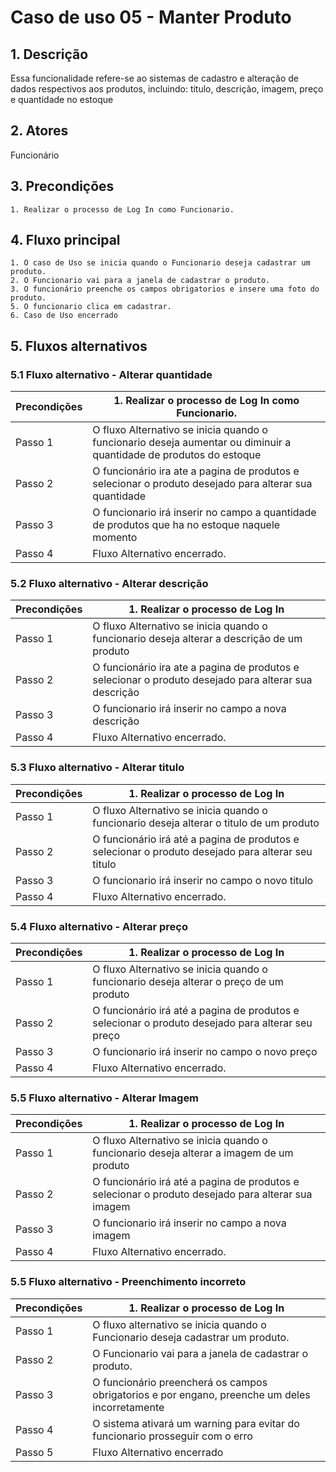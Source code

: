 
# Caso de uso 05 - Manter Produto

## 1. Descrição
Essa funcionalidade refere-se ao sistemas de cadastro e alteração de dados respectivos aos produtos, incluindo: titulo, descrição, imagem, preço e quantidade no estoque

## 2. Atores
Funcionário

## 3. Precondições

	1. Realizar o processo de Log In como Funcionario.
 
## 4. Fluxo principal

    1. O caso de Uso se inicia quando o Funcionario deseja cadastrar um produto.
    2. O Funcionario vai para a janela de cadastrar o produto.
    3. O funcionário preenche os campos obrigatorios e insere uma foto do produto.
    5. O funcionario clica em cadastrar.
    6. Caso de Uso encerrado

## 5. Fluxos alternativos

### 5.1 Fluxo alternativo - Alterar quantidade

| **Precondições**  |1. Realizar o processo de Log In como Funcionario. |
| --- | --- |
|  Passo 1   | O fluxo Alternativo se inicia quando o funcionario deseja aumentar ou diminuir a quantidade de produtos do estoque|
|  Passo 2   | O funcionário ira ate a pagina de produtos e selecionar o produto desejado para alterar sua quantidade |
|  Passo 3   | O funcionario irá inserir no campo a quantidade de produtos que ha no estoque naquele momento|
|  Passo 4   | Fluxo Alternativo encerrado. |

### 5.2 Fluxo alternativo - Alterar descrição

| **Precondições**  |1. Realizar o processo de Log In |
| --- | --- |
|  Passo 1   | O fluxo Alternativo se inicia quando o funcionario deseja alterar a descrição de um produto|
|  Passo 2   | O funcionário ira ate a pagina de produtos e selecionar o produto desejado para alterar sua descrição |
|  Passo 3   | O funcionario irá inserir no campo a nova descrição|
|  Passo 4   | Fluxo Alternativo encerrado. |

### 5.3 Fluxo alternativo - Alterar titulo

| **Precondições**  |1. Realizar o processo de Log In |
| --- | --- |
|  Passo 1   | O fluxo Alternativo se inicia quando o funcionario deseja alterar o titulo de um produto|
|  Passo 2   | O funcionário irá até a pagina de produtos e selecionar o produto desejado para alterar seu titulo |
|  Passo 3   | O funcionario irá inserir no campo o novo titulo|
|  Passo 4   | Fluxo Alternativo encerrado. |


### 5.4 Fluxo alternativo - Alterar preço

| **Precondições**  |1. Realizar o processo de Log In |
| --- | --- |
|  Passo 1   | O fluxo Alternativo se inicia quando o funcionario deseja alterar o preço de um produto|
|  Passo 2   | O funcionário irá até a pagina de produtos e selecionar o produto desejado para alterar seu preço |
|  Passo 3   | O funcionario irá inserir no campo o novo preço|
|  Passo 4   | Fluxo Alternativo encerrado. |

### 5.5 Fluxo alternativo - Alterar Imagem

| **Precondições**  |1. Realizar o processo de Log In |
| --- | --- |
|  Passo 1   | O fluxo Alternativo se inicia quando o funcionario deseja alterar a imagem de um produto|
|  Passo 2   | O funcionário irá até a pagina de produtos e selecionar o produto desejado para alterar sua imagem |
|  Passo 3   | O funcionario irá inserir no campo a nova imagem|
|  Passo 4   | Fluxo Alternativo encerrado. |


### 5.5 Fluxo alternativo - Preenchimento incorreto

| **Precondições**  |1. Realizar o processo de Log In |
| --- | --- |
|  Passo 1   | O fluxo alternativo se inicia quando o Funcionario deseja cadastrar um produto.|
|  Passo 2   | O Funcionario vai para a janela de cadastrar o produto. |
|  Passo 3   | O funcionário preencherá os campos obrigatorios e por engano, preenche um deles incorretamente|
|  Passo 4   | O sistema ativará um warning para evitar do funcionario prosseguir com o erro
| Passo 5 | Fluxo Alternativo encerrado|
